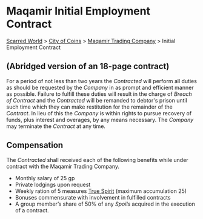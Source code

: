 # Maqamir Initial Employment Contract
[Scarred World](./readme.md) > [City of Coins](./city-of-coins.md) > [Maqamir Trading Company](./maqamir.md) > Initial Employment Contract

## (Abridged version of an 18-page contract)
For a period of not less than two years the *Contracted* will perform all duties as should be requested by the *Company* in as prompt and efficient manner as possible. Failure to fulfill these duties will result in the charge of *Breach of Contract* and the *Contracted* will be remanded to debtor's prison until such time which they can make restitution for the remainder of the *Contract*. In lieu of this the *Company* is within rights to pursue recovery of funds, plus interest and overages, by any means necessary. The *Company* may terminate the *Contract* at any time.

## Compensation
The *Contracted* shall received each of the following benefits while under contract with the Maqamir Trading Company.
* Monthly salary of 25 gp
* Private lodgings upon request
* Weekly ration of 5 measures [True Spirit](./spirits.md) (maximum accumulation 25)
* Bonuses commensurate with involvement in fulfilled contracts
* A group member’s share of 50% of any *Spoils* acquired in the execution of a contract.
